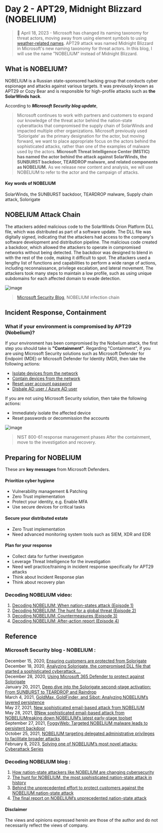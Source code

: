 # Day 2 - APT29, Midnight Blizzard (NOBELIUM)
> 📢 April 18, 2023 - Microsoft has changed its naming taxonomy for threat actors, moving away from using element symbols to using [weather-related names](https://www.microsoft.com/en-us/security/blog/2023/04/18/microsoft-shifts-to-a-new-threat-actor-naming-taxonomy/). APT29 attack was named Midnight Blizzard in Microsoft's new naming taxonomy for threat actors. In this blog, I will use the name "NOBELIUM" instead of Midnight Blizzard.


## What is NOBELIUM?
NOBELIUM is a Russian state-sponsored hacking group that conducts cyber espionage and attacks against various targets. It was previously known as APT29 or Cozy Bear and is responsible for high-profile attacks such as **the SolarWinds hack**. 

According to ***MIcrosoft Security blog update***,
> Microsoft continues to work with partners and customers to expand our knowledge of the threat actor behind the nation-state cyberattacks that compromised the supply chain of SolarWinds and impacted multiple other organizations. Microsoft previously used ‘Solorigate’ as the primary designation for the actor, but moving forward, we want to place appropriate focus on the actors behind the sophisticated attacks, rather than one of the examples of malware used by the actors. **Microsoft Threat Intelligence Center (MSTIC) has named the actor behind the attack against SolarWinds, the SUNBURST backdoor, TEARDROP malware, and related components as NOBELIUM.** As we release new content and analysis, we will use NOBELIUM to refer to the actor and the campaign of attacks.

#### Key words of NOBELIUM
SolarWinds, the SUNBURST backdoor, TEARDROP malware, Supply chain attack, Solorigate 

## NOBELIUM Attack Chain
The attackers added malicious code to the SolarWinds Orion Platform DLL file, which was distributed as part of a software update. The DLL file was digitally signed, indicating that the attackers had access to the company's software development and distribution pipeline. The malicious code created a backdoor, which allowed the attackers to operate in compromised networks without being detected. The backdoor was designed to blend in with the rest of the code, making it difficult to spot. The attackers used a lengthy list of functions and capabilities to perform a wide range of actions, including reconnaissance, privilege escalation, and lateral movement. The attackers took many steps to maintain a low profile, such as using unique subdomains for each affected domain to evade detection.

![image](https://user-images.githubusercontent.com/120234772/230338300-734224cb-f248-47df-8472-18aaa4f0c662.png)
> [Microsoft Security Blog](https://www.microsoft.com/en-us/security/blog/2020/12/18/analyzing-solorigate-the-compromised-dll-file-that-started-a-sophisticated-cyberattack-and-how-microsoft-defender-helps-protect/), NOBELIUM infection chain

## Incident Response, Containment
### What if your environment is compromised by APT29 (Nobelium)?
If your environment has been compromised by the Nobelium attack, the first step you should take is **"Containment"**.
Regarding "Containment", if you are using Microsoft Security solutions such as Microsoft Defender for Endpoint (MDE) or Microsoft Defender for Identity (MDI), then take the following actions:
- [Isolate devices from the network](https://learn.microsoft.com/en-us/microsoft-365/security/defender-endpoint/respond-machine-alerts?view=o365-worldwide#isolate-devices-from-the-network)
- [Contain devices from the network](https://learn.microsoft.com/en-us/microsoft-365/security/defender-endpoint/respond-machine-alerts?view=o365-worldwide#contain-devices-from-the-network)
- [Reset user account password](https://learn.microsoft.com/en-us/defender-for-identity/remediation-actions)
- [Disbale AD user / Azure AD user](https://learn.microsoft.com/en-us/defender-for-identity/remediation-actions)
 
If you are not using Microsoft Security solution, then take the following actions:
- Immediately isolate the affected device
- Reset passwords or decommission the accounts

![image](https://user-images.githubusercontent.com/120234772/230063443-8b3f59d1-d3b5-4e69-b667-c7b8e7c2ea21.png)
> NIST 800-61 response management phases
After the containment, move to the investigation and recovery. 

## Preparing for NOBELIUM 
These are **key messages** from Microsoft Defenders.

#### Prioritize cyber hygiene
- Vulnerability management & Patching
- Zero Trust implementation
- Protect your identity, e.g. Enable MFA
- Use secure devices for critical tasks

#### Secure your distributed estate
- Zero Trust implementation
- Need advanced monitoring system tools such as SIEM, XDR and EDR

#### Plan for your response
- Collect data for further investigaton
- Leverage Threat Intelligence for the investigation
- Need well practice/training in incident response specifically for APT29 attacks
- Think about Incident Response plan 
- Think about recovery plan


### Decoding NOBELIUM video: 
1. [Decoding NOBELIUM: When nation-states attack (Episode 1)](https://www.youtube.com/watch?v=VVKT8NehO_c)
2. [Decoding NOBELIUM: The hunt for a global threat (Episode 2)](https://www.youtube.com/watch?v=VVbSYr1cPEE)
3. [Decoding NOBELIUM: Countermeasures (Episode 3)](https://www.youtube.com/watch?v=fS97PC4FLCc)
4. [Decoding NOBELIUM: After-action report (Episode 4)](https://www.youtube.com/watch?v=wFtGD7p58cQ)


## Reference
### Microsoft Security blog -  NOBELIUM :
December 15, 2020, [Ensuring customers are protected from Solorigate](https://www.microsoft.com/en-us/security/blog/2020/12/15/ensuring-customers-are-protected-from-solorigate/)<br>
December 18, 2020, [Analyzing Solorigate, the compromised DLL file that started a sophisticated cyberattack....](https://www.microsoft.com/en-us/security/blog/2020/12/18/analyzing-solorigate-the-compromised-dll-file-that-started-a-sophisticated-cyberattack-and-how-microsoft-defender-helps-protect/)<br>
December 28, 2020, [Using Microsoft 365 Defender to protect against Solorigate](https://www.microsoft.com/en-us/security/blog/2020/12/28/using-microsoft-365-defender-to-coordinate-protection-against-solorigate/)<br>
January 20, 2021, [Deep dive into the Solorigate second-stage activation: From SUNBURST to TEARDROP and Raindrop](https://www.microsoft.com/en-us/security/blog/2021/01/20/deep-dive-into-the-solorigate-second-stage-activation-from-sunburst-to-teardrop-and-raindrop/)<br>
March 4, 2021, [GoldMax, GoldFinder, and Sibot: Analyzing NOBELIUM’s layered persistence](https://www.microsoft.com/en-us/security/blog/2021/03/04/goldmax-goldfinder-sibot-analyzing-nobelium-malware/)<br>
May 27, 2021, [New sophisticated email-based attack from NOBELIUM](https://www.microsoft.com/en-us/security/blog/2021/05/27/new-sophisticated-email-based-attack-from-nobelium/)<br>
May 28, 2021, [BNew sophisticated email-based attack from NOBELIUMreaking down NOBELIUM’s latest early-stage toolset](https://www.microsoft.com/en-us/security/blog/2021/05/28/breaking-down-nobeliums-latest-early-stage-toolset/)<br>
September 27, 2021, [FoggyWeb: Targeted NOBELIUM malware leads to persistent backdoor](https://www.microsoft.com/en-us/security/blog/2021/09/27/foggyweb-targeted-nobelium-malware-leads-to-persistent-backdoor/)<br>
October 25, 2021, [NOBELIUM targeting delegated administrative privileges to facilitate broader attacks](https://www.microsoft.com/en-us/security/blog/2021/10/25/nobelium-targeting-delegated-administrative-privileges-to-facilitate-broader-attacks/)<br>
February 8, 2023, [Solving one of NOBELIUM’s most novel attacks: Cyberattack Series](https://www.microsoft.com/en-us/security/blog/2023/02/08/solving-one-of-nobeliums-most-novel-attacks-cyberattack-series/)


### Decoding NOBELIUM blog :
1. [How nation-state attackers like NOBELIUM are changing cybersecurity](https://www.microsoft.com/en-us/security/blog/2021/09/28/how-nation-state-attackers-like-nobelium-are-changing-cybersecurity/)
2. [The hunt for NOBELIUM, the most sophisticated nation-state attack in history](https://www.microsoft.com/en-us/security/blog/2021/11/10/the-hunt-for-nobelium-the-most-sophisticated-nation-state-attack-in-history/)
3. [Behind the unprecedented effort to protect customers against the NOBELIUM nation-state attack](https://www.microsoft.com/en-us/security/blog/2021/12/02/behind-the-unprecedented-effort-to-protect-customers-against-the-nobelium-nation-state-attack/)
4. [The final report on NOBELIUM’s unprecedented nation-state attack](https://www.microsoft.com/en-us/security/blog/2021/12/15/the-final-report-on-nobeliums-unprecedented-nation-state-attack/)

#### Disclaimer
The views and opinions expressed herein are those of the author and do not necessarily reflect the views of company.
